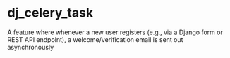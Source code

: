 # dj_celery_task
A feature where whenever a new user registers (e.g., via a Django form or REST API endpoint), a welcome/verification email is sent out asynchronously
